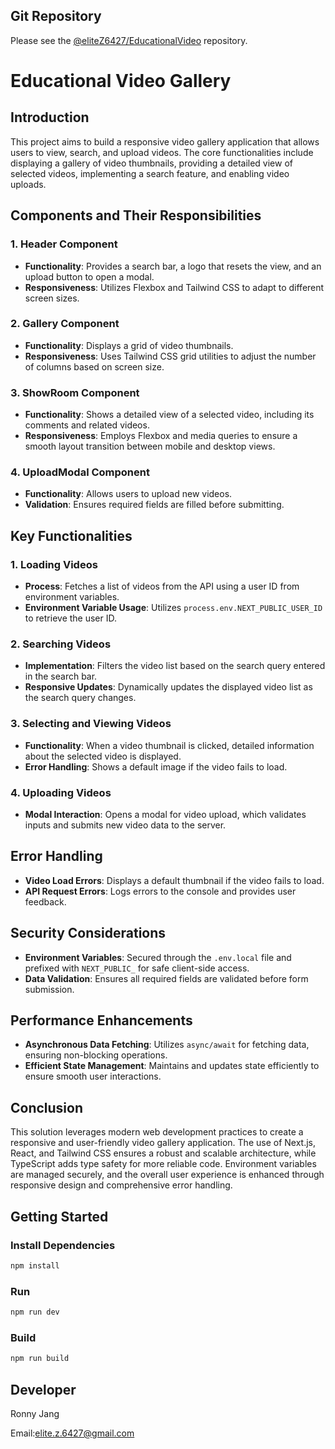 ## Git Repository

Please see the
[@eliteZ6427/EducationalVideo](https://github.com/eliteZ6427/EducationalVideo) 
repository.
# Educational Video Gallery

## Introduction

This project aims to build a responsive video gallery application that allows users to view, search, and upload videos. The core functionalities include displaying a gallery of video thumbnails, providing a detailed view of selected videos, implementing a search feature, and enabling video uploads.

## Components and Their Responsibilities

### 1. Header Component
- **Functionality**: Provides a search bar, a logo that resets the view, and an upload button to open a modal.
- **Responsiveness**: Utilizes Flexbox and Tailwind CSS to adapt to different screen sizes.

### 2. Gallery Component
- **Functionality**: Displays a grid of video thumbnails.
- **Responsiveness**: Uses Tailwind CSS grid utilities to adjust the number of columns based on screen size.

### 3. ShowRoom Component
- **Functionality**: Shows a detailed view of a selected video, including its comments and related videos.
- **Responsiveness**: Employs Flexbox and media queries to ensure a smooth layout transition between mobile and desktop views.

### 4. UploadModal Component
- **Functionality**: Allows users to upload new videos.
- **Validation**: Ensures required fields are filled before submitting.

## Key Functionalities

### 1. Loading Videos
- **Process**: Fetches a list of videos from the API using a user ID from environment variables.
- **Environment Variable Usage**: Utilizes `process.env.NEXT_PUBLIC_USER_ID` to retrieve the user ID.

### 2. Searching Videos
- **Implementation**: Filters the video list based on the search query entered in the search bar.
- **Responsive Updates**: Dynamically updates the displayed video list as the search query changes.

### 3. Selecting and Viewing Videos
- **Functionality**: When a video thumbnail is clicked, detailed information about the selected video is displayed.
- **Error Handling**: Shows a default image if the video fails to load.

### 4. Uploading Videos
- **Modal Interaction**: Opens a modal for video upload, which validates inputs and submits new video data to the server.

## Error Handling

- **Video Load Errors**: Displays a default thumbnail if the video fails to load.
- **API Request Errors**: Logs errors to the console and provides user feedback.

## Security Considerations

- **Environment Variables**: Secured through the `.env.local` file and prefixed with `NEXT_PUBLIC_` for safe client-side access.
- **Data Validation**: Ensures all required fields are validated before form submission.

## Performance Enhancements

- **Asynchronous Data Fetching**: Utilizes `async/await` for fetching data, ensuring non-blocking operations.
- **Efficient State Management**: Maintains and updates state efficiently to ensure smooth user interactions.

## Conclusion

This solution leverages modern web development practices to create a responsive and user-friendly video gallery application. The use of Next.js, React, and Tailwind CSS ensures a robust and scalable architecture, while TypeScript adds type safety for more reliable code. Environment variables are managed securely, and the overall user experience is enhanced through responsive design and comprehensive error handling.

## Getting Started

### Install Dependencies

```bash
npm install
```

### Run
```bash
npm run dev
```
### Build
```bash
npm run build
```
## Developer
Ronny Jang

Email:elite.z.6427@gmail.com
